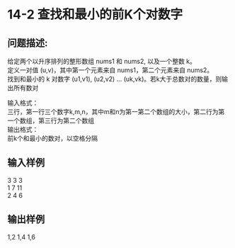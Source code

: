 # 14-2 查找和最小的前K个对数字

## 问题描述:<br>
给定两个以升序排列的整形数组 nums1 和 nums2, 以及一个整数 k。<br>
定义一对值 (u,v)，其中第一个元素来自 nums1，第二个元素来自 nums2。<br>
找到和最小的 k 对数字 (u1,v1), (u2,v2) ... (uk,vk)。若k大于总数对的数量，则输出所有数对<br>

输入格式：<br>
三行，第一行三个数字k,m,n，其中m和n为第一第二个数组的大小，第二行为第一个数组，第三行为第二个数组<br>
输出格式：<br>
前k个和最小的数对，以空格分隔<br>

## 输入样例<br>
3 3 3<br>
1 7 11<br>
2 4 6 <br>


## 输出样例<br>
1,2 1,4 1,6<br>
